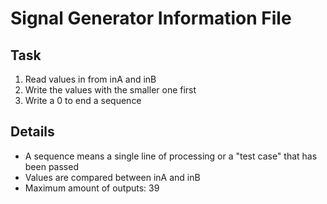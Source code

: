 # Signal Generator Information File

## Task

1. Read values in from inA and inB
2. Write the values with the smaller one first
3. Write a 0 to end a sequence

## Details

- A sequence means a single line of processing or a "test case" that has been passed
- Values are compared between inA and inB
- Maximum amount of outputs: 39
